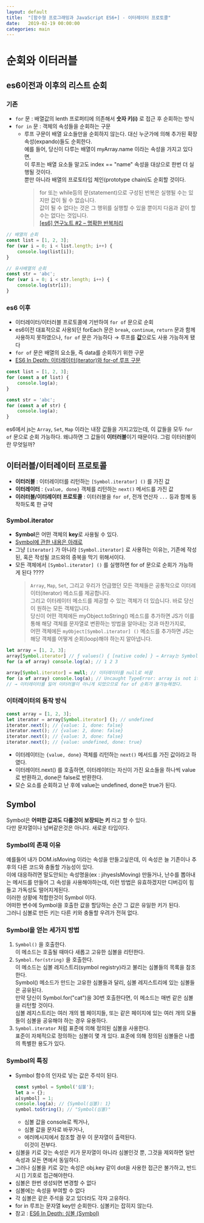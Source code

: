 ```yaml
---
layout: default
title:  "[함수형 프로그래밍과 JavaScript ES6+] - 이터레이터 프로토콜"
date:   2019-02-19 00:00:00
categories: main
---
```


# 순회와 이터러블
## es6이전과 이후의 리스트 순회  
### 기존
- `for` 문 : 배열값의 lenth 프로퍼티에 의존해서 **숫자 키(i)** 로 접근 후 순회하는 방식
- `for in` 문 : 객체의 속성들을 순회하는 구문
    - 루프 구문이 배열 요소들만을 순회하지 않는다. 대신 누군가에 의해 추가된 확장속성(expando)들도 순회한다.   
    예를 들어, 당신이 다루는 배열이 myArray.name 이라는 속성을 가지고 있다면,   
    이 루프는 배열 요소들 말고도 index == "name" 속성을 대상으로 한번 더 실행될 것이다.  
    뿐만 아니라 배열의 프로토타입 체인(prototype chain)도 순회할 것이다.  
        > for 또는 while등의 문(statement)으로 구성된 반복은 실행될 수는 있지만 값이 될 수 없습니다.   
        값이 될 수 없다는 것은 그 행위를 실행할 수 있을 뿐이지 다음과 같이 할 수는 없다는 것입니다.  
        [[es6] 연구노트 #2 – 명확한 반복처리](https://www.bsidesoft.com/?p=2862)  
        
        
```javascript
// 배열의 순회
const list = [1, 2, 3];
for (var i = 0; i < list.length; i++) {
    console.log(list[i]);
}
```
```javascript
// 유사배열의 순회
const str = 'abc';
for (var i = 0; i < str.length; i++) {
    console.log(str[i]);
}
```


### es6 이후
- 이터레이터/이터러블 프로토콜에 기반하여 `for of` 문으로 순회
- es6이전 대표적으로 사용되던 forEach 문은 `break`, `continue`, `return` 문과 함께 사용하지 못하였으나, `for of` 문은 가능하다 → 루프를 **값**으로도 사용 가능하게 됐다
- `for of` 문은 배열의 요소들, 즉 data를 순회하기 위한 구문
- [ES6 In Depth: 이터레이터(iterator)와 for-of 루프 구문](http://hacks.mozilla.or.kr/2015/08/es6-in-depth-iterators-and-the-for-of-loop/)  


```javascript
const list = [1, 2, 3];
for (const a of list) {
    console.log(a);
}
```
```javascript
const str = 'abc';
for (const a of str) {
    console.log(a);
}
```  

es6에서 js는 `Array`, `Set`, `Map` 이라는 내장 값들을 가지고있는데, 이 값들을 모두 `for of` 문으로 순회 가능하다. 왜냐하면 그 값들이 **이터러블**이기 때문이다. 그럼 이터러블이란 무엇일까?

## 이터러블/이터레이터 프로토콜
- **이터러블** : 이터레이터를 리턴하는 `[Symbol.iterator] ()` 를 가진 값
- **이터레이터** : `{value, done}` 객체를 리턴하는 `next()` 메서드를 가진 값
- **이러터블/이터레이터 프로토콜** : 이터러블을 `for of`, 전개 연산자 `...` 등과 함께 동작하도록 한 규약

### Symbol.iterator
- **Symbol**은 어떤 객체의 **key**로 사용될 수 있다. 
- [Symbol에 관한 내용은 아래로](##symbol)
- 그냥 `[iterator]` 가 아니라 `[Symbol.iterator]` 로 사용하는 이유는, 기존에 작성된, 혹은 작성될 코드와의 중복을 막기 위해서이다.
- 모든 객체에서 `[Symbol.iterator] ()` 를 실행하면 for of 문으로 순회가 가능하게 된다 ????
    > `Array`, `Map`, `Set`, 그리고 우리가 언급했던 모든 객체들은 공통적으로 이터레이터(iterator) 메소드를 제공합니다.  
      그리고 이터레이터 메소드를 제공할 수 있는 객체가 더 있습니다. 바로 당신이 원하는 모든 객체입니다.  
      당신이 어떤 객체에든 myObject.toString() 메소드를 추가하면 JS가 이를 통해 해당 객체를 문자열로 변환하는 방법을 알아내는 것과 마찬가지로,  
      어떤 객체에든 `myObject[Symbol.iterator] ()` 메소드를 추가하면 JS는 해당 객체를 어떻게 순회(loop)해야 하는지 알아냅니다.


```javascript
let array = [1, 2, 3];
array[Symbol.iterator] // ƒ values() { [native code] } → Array는 Symbol.iterator를 소유하고 있다
for (a of array) console.log(a); // 1 2 3

array[Symbol.iterator] = null; // 이터레이터를 null로 바꿈
for (a of array) console.log(a); // Uncaught TypeError: array is not iterable 
// → 이터레이터를 잃어 이터러블이 아니게 되었으므로 for of 순회가 불가능해졌다.
```
### 이터레이터의 동작 방식

```javascript
const array = [1, 2, 3];
let iterator = array[Symbol.iterator] (); // undefined
iterator.next(); // {value: 1, done: false}
iterator.next(); // {value: 2, done: false}
iterator.next(); // {value: 3, done: false}
iterator.next(); // {value: undefined, done: true}
```
- 이터레이터는 `{value, done}` 객체를 리턴하는 `next()` 메서드를 가진 값이라고 하였다.
- 이터레이터.next() 를 호출하면, 이터레이터는 자신이 가진 요소들을 하나씩 value로 반환하고, done은 false로 반환한다.
- 모슨 요소를 순회하고 난 후에 value는 undefined, done은 true가 된다.


## Symbol
Symbol은 **어떠한 값과도 다를것이 보장되는 키** 라고 할 수 있다.  
다만 문자열이나 넘버같은것은 아니다. 새로운 타입이다.  
  
### Symbol의 존재 이유
예를들어 내가 DOM.isMoving  이라는 속성을 만들고싶은데, 이 속성은 늘 기존이나 추후의 다른 코드와 충돌할 가능성이 있다.  
이에 대응하려면 말도안되는 속성명을(ex : jihyesIsMoving) 만들거나, 난수를 뽑아내는 메서드를 만들어 그 속성을 사용해야하는데, 이런 방법은 유효하겠지만 디버깅이 힘들고 가독성도 떨어지게된다.  
이러한 상황에 적합한것이 Symbol 이다.  
어떠한 변수에 Symbol을 호출한 값을 할당하는 순간 그 값은 유일한 키가 된다.  
그러니 심볼로 만든 키는 다른 키와 충돌할 우려가 전혀 없다.

### Symbol을 얻는 세가지 방법
1. `Symbol()` 을 호출한다.  
이 메소드는 호출될 때마다 새롭고 고유한 심볼을 리턴한다.
2. `Symbol.for(string)` 을 호출한다.  
이 메소드는 심볼 레지스트리(symbol registry)라고 불리는 심볼들의 목록을 참조한다.  
Symbol() 메소드가 만드는 고유한 심볼들과 달리, 심볼 레지스트리에 있는 심볼들은 공유된다.  
만약 당신이 Symbol.for("cat")을 30번 호출한다면, 이 메소드는 매번 같은 심볼을 리턴할 것이다.  
심볼 레지스트리는 여러 개의 웹 페이지들, 또는 같은 페이지에 있는 여러 개의 모듈들이 심볼을 공유해야 하는 경우 유용하다.
3. `Symbol.iterator` 처럼 표준에 의해 정의된 심볼을 사용한다.  
표준이 자체적으로 정의하는 심볼이 몇 개 있다. 표준에 의해 정의된 심볼들은 나름의 특별한 용도가 있다.

### Symbol의 특징  
- Symbol 함수의 인자로 넣는 값은 주석이 된다.
    ```javascript
    const symbol = Symbol('심볼');
    let a = {};
    a[symbol] = 1;
    console.log(a); // {Symbol(심볼): 1}
    symbol.toString(); // "Symbol(심볼)"
    ```
    - 심볼 값을 console로 찍거나,
    - 심볼 값을 문자로 바꾸거나,
    - 에러메시지에서 참조할 경우 이 문자열이 출력된다.  
    이것이 전부다.
- 심볼을 키로 갖는 속성은 키가 문자열이 아니라 심볼인것 뿐, 그것을 제외하면 일반 속성과 모든 면에서 동일하다.
- 그러나 심볼을 키로 갖는 속성은 obj.key 같이 dot을 사용한 접근은 불가하고, 반드시 [] 기호로 접근해야한다.
- 심볼은 한번 생성되면 변경할 수 없다
- 심볼에는 속성을 부여할 수 없다
- 각 심볼은 같은 주석을 갖고 있더라도 각자 고유하다.
- for in 루프는 문자열 key만 순회한다. 심볼키는 잡히지 않는다.
- 참고 : [ES6 In Depth: 심볼 (Symbol)](http://hacks.mozilla.or.kr/2015/09/es6-in-depth-symbols/)

